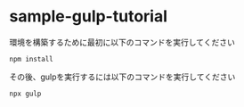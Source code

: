 # sample-gulp-tutorial

環境を構築するために最初に以下のコマンドを実行してください

```
npm install
```

その後、gulpを実行するには以下のコマンドを実行してください

```
npx gulp
```
